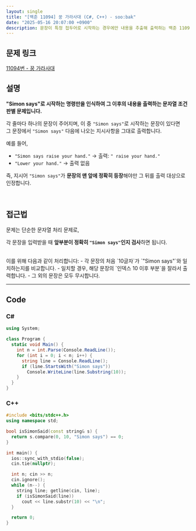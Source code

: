 ```yaml
---
layout: single
title: "[백준 11094] 꿍 가라사대 (C#, C++) - soo:bak"
date: "2025-05-16 20:07:00 +0900"
description: 문장이 특정 접두어로 시작하는 경우에만 내용을 추출해 출력하는 백준 11094번 꿍 가라사대 문제의 C# 및 C++ 풀이 및 해설
---
```


## 문제 링크
[11094번 - 꿍 가라사대](https://www.acmicpc.net/problem/11094)

## 설명

**"Simon says"로 시작하는 명령만을 인식하여 그 이후의 내용을 출력하는 문자열 조건 판별 문제입니다.**

각 줄마다 하나의 문장이 주어지며, 이 중 `"Simon says"`로 시작하는 문장이 있다면<br>
그 문장에서 `"Simon says"` 다음에 나오는 지시사항을 그대로 출력합니다.

예를 들어,
- `"Simon says raise your hand."` → 출력: `" raise your hand."`
- `"Lower your hand."` → 출력 없음

즉, 지시어 `"Simon says"`가 **문장의 맨 앞에 정확히 등장**해야만 그 뒤를 출력 대상으로 인정합니다.

<br>

## 접근법

문제는 단순한 문자열 처리 문제로,

각 문장을 입력받을 때 **앞부분이 정확히 `"Simon says"`인지 검사**하면 됩니다.

<br>
이를 위해 다음과 같이 처리합니다:
- 각 문장의 처음 `10글자`가 `"Simon says"`와 일치하는지를 비교합니다.
- 일치할 경우, 해당 문장의 `인덱스 10 이후 부분`을 잘라서 출력합니다.
- 그 외의 문장은 모두 무시합니다.

<br>

---

## Code

### C#
```csharp
using System;

class Program {
  static void Main() {
    int n = int.Parse(Console.ReadLine());
    for (int i = 0; i < n; i++) {
      string line = Console.ReadLine();
      if (line.StartsWith("Simon says"))
        Console.WriteLine(line.Substring(10));
    }
  }
}
```

### C++
```cpp
#include <bits/stdc++.h>
using namespace std;

bool isSimonSaid(const string& s) {
  return s.compare(0, 10, "Simon says") == 0;
}

int main() {
  ios::sync_with_stdio(false);
  cin.tie(nullptr);

  int n; cin >> n;
  cin.ignore();
  while (n--) {
    string line; getline(cin, line);
    if (isSimonSaid(line))
      cout << line.substr(10) << "\n";
  }

  return 0;
}
```
